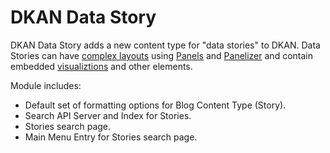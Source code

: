 # DKAN Data Story

DKAN Data Story adds a new content type for "data stories" to DKAN. Data Stories can have [complex layouts](https://dkan.readthedocs.io/dkan-documentation/dkan-users-guide/customize-dkan-pages-layouts-and-components-using-panels) using [Panels](https://www.drupal.org/project/panels) and [Panelizer](https://www.drupal.org/project/panelizer) and contain embedded [visualiztions](https://github.com/GetDKAN/visualization_entity) and other elements.

Module includes:

+ Default set of formatting options for Blog Content Type (Story).
+ Search API Server and Index for Stories.
+ Stories search page.
+ Main Menu Entry for Stories search page.

